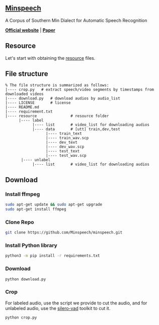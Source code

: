 ## [Minspeech](https://minspeech.github.io/)

A Corpus of Southern Min Dialect for Automatic Speech Recognition

[**Official website**](https://minspeech.github.io/)
| [**Paper**]()

## Resource
Let's start with obtaining the [resource](https://drive.google.com/drive/folders/1tGurSeeWALcBKKmmpKQQq7p4s-1o-Vce) files.

## File structure
```
% The file structure is summarized as follows:
|---- crop.py	# extract speech/video segments by timestamps from downloaded videos
|---- download.py	# download audios by audio_list
|---- LICENSE		# license
|---- README.md	
|---- requirement.txt			
|---- resource               # resource folder
      |---- label
            |---- list       # video_list for downloading audios
            |---- data       # [utt] train,dev,test
                  |---- train_text	
                  |---- train_wav.scp
                  |---- dev_text	
                  |---- dev_wav.scp
                  |---- test_text	
                  |---- test_wav.scp
       |---- unlabel
            |---- list       # video_list for downloading audios
```

## Download

### Install ffmpeg

``` bash
sudo apt-get update && sudo apt-get upgrade
sudo apt-get install ffmpeg
``` 

### Clone Repo

``` bash
git clone https://github.com/Minspeech/minspeech.git
```

### Install Python library

``` bash
python3 -m pip install -r requirements.txt
```

### Download

``` bash
python download.py
```

### Crop

For labeled audio, use the script we provide to cut the audio, and for unlabeled audio, use the [silero-vad](https://github.com/snakers4/silero-vad) toolkit to cut it.

``` bash
python crop.py
```


